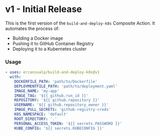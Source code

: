 # v1 - Initial Release

This is the first version of the `build-and-deploy-k8s` Composite Action. It automates the process of:
- Building a Docker image
- Pushing it to GitHub Container Registry
- Deploying it to a Kubernetes cluster

### Usage
```yaml
- uses: ercansualp/build-and-deploy-k8s@v1
  with:
    DOCKERFILE_PATH: 'path/to/Dockerfile'
    DEPLOYMENTFILE_PATH: 'path/to/deployment.yaml'
    IMAGE_NAME: 'my-app'
    IMAGE_TAG: '${{ github.run_id }}'
    REPOSITORY: '${{ github.repository }}'
    USERNAME: '${{ github.repository_owner }}'
    IMAGE_PULL_SECRETS: 'github-registry-creds'
    K8S_NAMESPACE: 'default'
    ROOT_DIRECTORY: '.'
    PERSONAL_ACCESS_TOKEN: '${{ secrets.PASSWORD }}'
    KUBE_CONFIG: '${{ secrets.KUBECONFIG }}'
